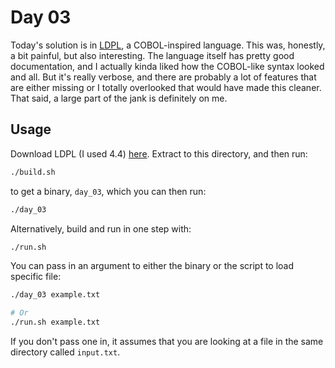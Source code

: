 # Day 03

Today's solution is in [LDPL](https://www.ldpl-lang.org/), a COBOL-inspired language. This was, honestly, a bit painful,
but also interesting. The language itself has pretty good documentation, and I actually kinda liked how the COBOL-like
syntax looked and all. But it's really verbose, and there are probably a lot of features that are either missing or I
totally overlooked that would have made this cleaner. That said, a large part of the jank is definitely on me.

## Usage

Download LDPL (I used 4.4) [here](https://github.com/Lartu/ldpl/releases/tag/4.4). Extract to this directory, and then run:

```bash
./build.sh
```

to get a binary, `day_03`, which you can then run:

```bash
./day_03
```

Alternatively, build and run in one step with:

```bash
./run.sh
```

You can pass in an argument to either the binary or the script to load specific file:

```bash
./day_03 example.txt

# Or
./run.sh example.txt
```

If you don't pass one in, it assumes that you are looking at a file in the same directory called `input.txt`.
